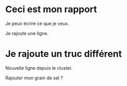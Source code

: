 # Ceci est mon rapport

Je peux écrire ce que je veux.

Je rajoute une ligne.

# Je rajoute un truc différent

Nouvelle ligne depuis le cluster.

Rajouter mon grain de sel ?
